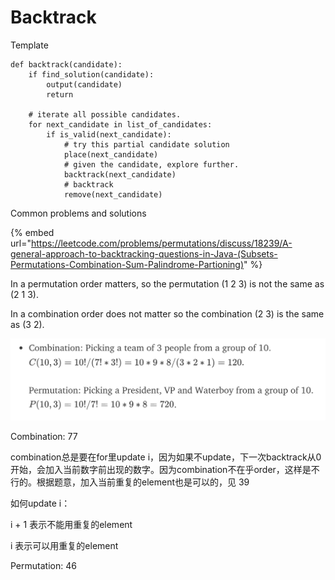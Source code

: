 # Backtrack

Template

```
def backtrack(candidate):
    if find_solution(candidate):
        output(candidate)
        return
    
    # iterate all possible candidates.
    for next_candidate in list_of_candidates:
        if is_valid(next_candidate):
            # try this partial candidate solution
            place(next_candidate)
            # given the candidate, explore further.
            backtrack(next_candidate)
            # backtrack
            remove(next_candidate)
```

Common problems and solutions

{% embed url="https://leetcode.com/problems/permutations/discuss/18239/A-general-approach-to-backtracking-questions-in-Java-(Subsets-Permutations-Combination-Sum-Palindrome-Partioning)" %}

In a permutation order matters, so the permutation (1 2 3) is not the same as (2 1 3).&#x20;

In a combination order does not matter so the combination (2 3) is the same as (3 2).

![](<../../.gitbook/assets/image (39) (2).png>)



Combination: 77

combination总是要在for里update i，因为如果不update，下一次backtrack从0开始，会加入当前数字前出现的数字。因为combination不在乎order，这样是不行的。根据题意，加入当前重复的element也是可以的，见 39

如何update i：

i + 1 表示不能用重复的element

i 表示可以用重复的element







Permutation: 46

